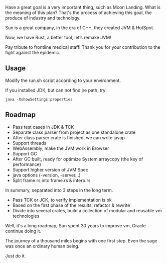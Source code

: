 Have a great goal is a very important thing, such as Moon Landing.
What is the meaning of this plan? 
That's the process of achieving this goal, the produce of industry and technology.

Sun is a great company, in the era of C++, they created JVM & HotSpot.

Now, we have Rust, a better tool, let’s remake JVM! 

Pay tribute to  frontline medical staff! Thank you for your contribution to the fight against the epidemic.

## Usage

Modify the run.sh script according to your environment.

If you installed JDK, but can not find jre path, try:

```shell
java -XshowSettings:properties
```

## Roadmap

- Pass test cases in JDK & TCK 
- Separate class parser from project as one standalone crate
- After class parser crate is finished, we can write javap
- Support threads
- WebAssembly, make the JVM work in Browser 
- Support GC
- After GC built, ready for optimize System.arraycopy (the key of performance)
- Support higher version of JVM Spec 
- java options (-version, -server...)
- Split frame.rs into frame.rs & interp.rs

In summary, separated into 3 steps in the long term.
- Pass TCK or JCK, to verify implementation is ok
- Based on the first phase of the results, refactor & rewrite
- Divide into several crates, build a collection of modular and reusable vm technologies

Well, it's a long roadmap, Sun spent 30 years to improve
vm, Oracle continue doing it.

The journey of a thousand miles begins with one first step. Even the sage was once an ordinary human being.

Just do it.